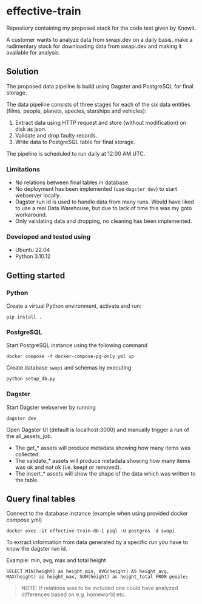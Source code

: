 # effective-train

Repository containing my proposed stack for the code test given by Knowit.

A customer wants to analyze data from swapi.dev on a daily basis, make a rudimentary stack for downloading data from swapi.dev and making it available for analysis.

## Solution

The proposed data pipeline is build using Dagster and PostgreSQL for final storage.

The data pipeline consists of three stages for each of the six data entities (films, people, planets, species, starships and vehicles):
1. Extract data using HTTP request and store (without modification) on disk as json.
2. Validate and drop faulty records.
3. Write data to PostgreSQL table for final storage.

The pipeline is scheduled to run daily at 12:00 AM UTC.

### Limitations
- No relations between final tables in database.
- No deployment has been implemented (use `dagster dev`) to start webserver locally. 
- Dagster run id is used to handle data from many runs. Would have liked to use a real Data Warehouse, but due to lack of time this was my goto workaround.
- Only validating data and dropping, no cleaning has been implemented.


### Developed and tested using

- Ubuntu 22.04
- Python 3.10.12


## Getting started

### Python

Create a virtual Python environment, activate and run:

    pip install .

### PostgreSQL

Start PostgreSQL instance using the following command

    docker compose -f docker-compose-pg-only.yml up

Create database `swapi` and schemas by executing

    python setup_db.py

### Dagster

Start Dagster webserver by running

    dagster dev

Open Dagster UI (default is localhost:3000) and manually trigger a run of the all_assets_job.

- The get_* assets will produce metadata showing how many items was collected.
- The validate_* assets will produce metadata showing how many items was ok and not ok (i.e. keept or removed).
- The insert_* assets will show the shape of the data which was written to the table. 

## Query final tables

Connect to the database instance (example when using provided docker compose yml)

    docker exec -it effective-train-db-1 psql -U postgres -d swapi

To extract information from data generated by a specific run you have to know the dagster run id.

Example: min, avg, max and total height

    SELECT MIN(height) as height_min, AVG(height) AS height_avg, MAX(height) as height_max, SUM(height) as height_total FROM people;

> NOTE: If relations was to be included one could have analyzed differences based on e.g. homeworld etc.


